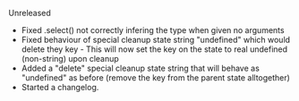 Unreleased

* Fixed .select() not correctly infering the type when given no arguments
* Fixed behaviour of special cleanup state string "undefined" which would delete they key -
  This will now set the key on the state to real undefined (non-string) upon cleanup
* Added a "delete" special cleanup state string that will behave as "undefined" as before
   (remove the key from the parent state alltogether)
* Started a changelog.